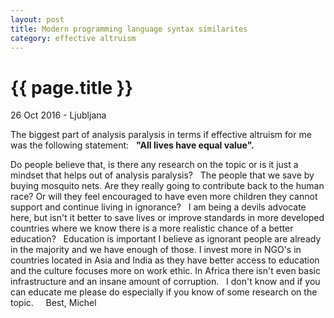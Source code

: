 ```yaml
---
layout: post
title: Modern programming language syntax similarites
category: effective altruism
---
```


{{ page.title }}
================

<p class="meta">26 Oct 2016 - Ljubljana</p>

The biggest part of analysis paralysis in terms if effective altruism for me was the following statement: 
&nbsp;
**"All lives have equal value".**
&nbsp;

Do people believe that, is there any research on the topic or is it just a mindset that helps out of analysis paralysis?
&nbsp;
The people that we save by buying mosquito nets. 
Are they really going to contribute back to the human race? Or will they feel encouraged to have even more children they cannot support and continue living in ignorance?
&nbsp;
I am being a devils advocate here, but isn't it better to save lives or improve standards in more developed countries where we know there is a more realistic chance of a better education?
&nbsp;
Education is important I believe as ignorant people are already in the majority and we have enough of those. I invest more in NGO's in countries  located in Asia and India as they have better access to education and the culture focuses more on work ethic. In Africa there isn't even basic infrastructure and an insane amount of corruption.
&nbsp;
I don't know and if you can educate me please do especially if you know of some research on the topic.
&nbsp;
&nbsp;
Best, Michel
